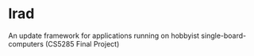 # lrad
An update framework for applications running on hobbyist single-board-computers (CS5285 Final Project)
